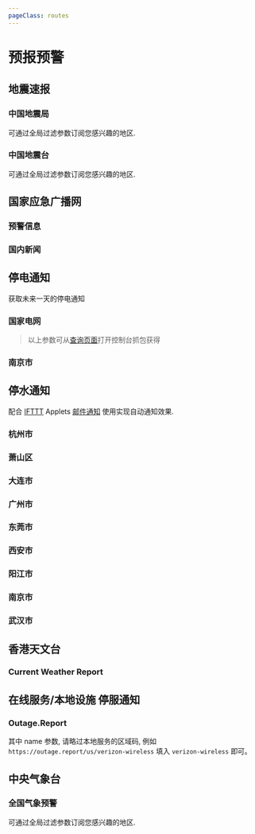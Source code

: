 ```yaml
---
pageClass: routes
---
```


# 预报预警

## 地震速报

### 中国地震局

<Route author="LogicJake" example="/earthquake" path="/earthquake/:region?" :paramsDesc="['区域，0全部，1国内（默认），2国外']" anticrawler="1">

可通过全局过滤参数订阅您感兴趣的地区.

</Route>

### 中国地震台

<Route author="SettingDust" example="/earthquake/ceic/1" path="/earthquake/ceic/:type" :paramsDesc="['类型，1 最近24小时地震信息, 2: 最近48小时地震信息, 5: 最近一年3.0级以上地震信息, 7: 最近一年3.0级以下地震, 8: 最近一年4.0级以上地震信息, 9: 最近一年5.0级以上地震信息, 0: 最近一年6.0级以上地震信息']">

可通过全局过滤参数订阅您感兴趣的地区.

</Route>

## 国家应急广播网

### 预警信息

<Route author="muzea" example="/cneb/yjxx" path="/cneb/yjxx"/>

### 国内新闻

<Route author="muzea" example="/cneb/guoneinews" path="/cneb/guoneinews"/>

## 停电通知

获取未来一天的停电通知

### 国家电网

<Route author="xyqfer moonbegonia" example="/tingdiantz/95598/36401/36101" path="/tingdiantz/95598/:orgNo/:provinceNo/:scope?" :paramsDesc="['所属省供电公司编码', '所属地市供电公司编码', '停电范围关键字']"/>

> 以上参数可从[查询页面](http://www.95598.cn/95598/outageNotice/initOutageNotice)打开控制台抓包获得

### 南京市

<Route author="ocleo1" example="/tingdiantz/nanjing" path="/tingdiantz/nanjing"/>

## 停水通知

配合 [IFTTT](https://ifttt.com/) Applets [邮件通知](https://ifttt.com/applets/SEvmDVKY-) 使用实现自动通知效果.

### 杭州市

<Route author="znhocn" example="/tingshuitz/hangzhou" path="/tingshuitz/hangzhou"/>

### 萧山区

<Route author="znhocn" example="/tingshuitz/xiaoshan" path="/tingshuitz/xiaoshan"/>

### 大连市

<Route author="DIYgod" example="/tingshuitz/dalian" path="/tingshuitz/dalian"/>

### 广州市

<Route author="xyqfer" example="/tingshuitz/guangzhou" path="/tingshuitz/guangzhou"/>

### 东莞市

<Route author="victoriqueko" example="/tingshuitz/dongguan" path="/tingshuitz/dongguan"/>

### 西安市

<Route author="ciaranchen" example="/tingshuitz/xian" path="/tingshuitz/xian"/>

### 阳江市

<Route author="ciaranchen" example="/tingshuitz/yangjiang" path="/tingshuitz/yangjiang"/>

### 南京市

<Route author="ocleo1" example="/tingshuitz/nanjing" path="/tingshuitz/nanjing"/>

### 武汉市

<Route author="MoonBegonia" example="/tingshuitz/wuhan" path="/tingshuitz/wuhan"/>

## 香港天文台

### Current Weather Report

<Route author="calpa" example="/hko/weather" path="/hko/weather"/>

## 在线服务/本地设施 停服通知

### Outage.Report

<Route author="cxumol" example="/outagereport/ubisoft/5" path="/outagereport/:name/:count?" :paramsDesc="['服务名称｡ 拼写格式须与 URL 保持一致', '计数门槛｡ 仅当报告停服的人不低于此数量时, 才会写进 RSS']">
 
其中 name 参数, 请略过本地服务的区域码, 例如 `https://outage.report/us/verizon-wireless` 填入 `verizon-wireless` 即可｡

</Route>

## 中央气象台

### 全国气象预警

<Route author="ylc395" example="/weatheralarm" path="/weatheralarm">

可通过全局过滤参数订阅您感兴趣的地区.

</Route>
